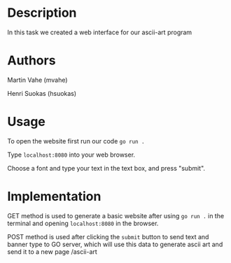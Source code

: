# Description

In this task we created a web interface for our ascii-art program

# Authors

Martin Vahe (mvahe)

Henri Suokas (hsuokas)

# Usage

To open the website first run our code `go run . `

Type `localhost:8080` into your web browser.

Choose a font and type your text in the text box, and press "submit".


# Implementation

GET method is used to generate a basic website after using `go run .` in the terminal and opening `localhost:8080` in the browser.

POST method is used after clicking the `submit` button to send text and banner type to GO server, which will use this data to generate ascii art and send it to a new page /ascii-art